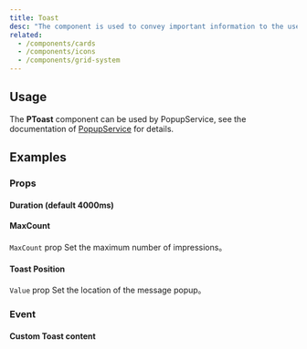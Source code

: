 ```yaml
---
title: Toast
desc: "The component is used to convey important information to the user through the use contextual types icons and color.These default types come in in 4 variations: `Success`,`Info`,`Warning`, and `Error`. Default icons are assigned which help represent different actions each type portrays and also can customized content to fit almost any situation."
related:
  - /components/cards
  - /components/icons
  - /components/grid-system
---
```


## Usage

The **PToast** component can be used by PopupService, see the documentation of [PopupService](/components/popup-service) for details.

<toast-usage></toast-usage>

## Examples

### Props

#### Duration (default 4000ms)

<masa-example file="Examples.components.toast.Duration"></masa-example>

#### MaxCount

`MaxCount` prop Set the maximum number of impressions。

<masa-example file="Examples.components.toast.MaxCount"></masa-example>

#### Toast Position

`Value` prop Set the location of the message popup。

<masa-example file="Examples.components.toast.Position"></masa-example>

### Event

#### Custom Toast content

<masa-example file="Examples.components.toast.CustomToast"></masa-example>